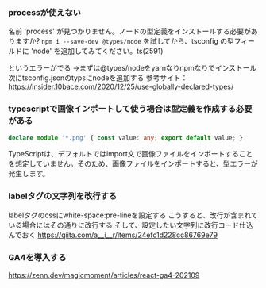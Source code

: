 ### processが使えない

名前 'process' が見つかりません。ノードの型定義をインストールする必要がありますか? `npm i --save-dev @types/node` を試してから、tsconfig の型フィールドに 'node' を追加してみてください。ts(2591)

というエラーがでる
→まずは@types/nodeをyarnなりnpmなりでインストール
次にtsconfig.jsonのtypsにnodeを追加する
参考サイト：https://insider.10bace.com/2020/12/25/use-globally-declared-types/

### typescriptで画像インポートして使う場合は型定義を作成する必要がある

```typescript:image.d.ts
declare module '*.png' { const value: any; export default value; }
```
TypeScriptは、デフォルトではimport文で画像ファイルをインポートすることを想定していません。そのため、画像ファイルをインポートすると、型エラーが発生します。

### labelタグの文字列を改行する
labelタグのcssにwhite-space:pre-lineを設定する
こうすると、改行が含まれている場合にはその通りに改行する
そして、設定したい文字列に改行コード仕込んでおく
https://qiita.com/a__i__r/items/24efc1d228cc86769e79


### GA4を導入する
https://zenn.dev/magicmoment/articles/react-ga4-202109
